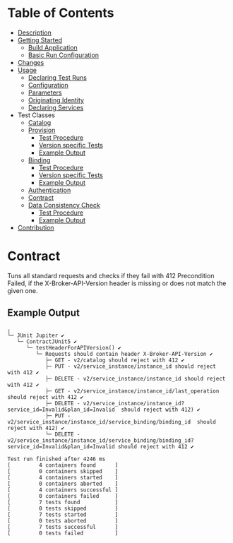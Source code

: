 # Table of Contents
- [Description](../README.md#description)
- [Getting Started](../README.md#getting-started)
    - [Build Application](../README.md#build-application)
    - [Basic Run Configuration](../README.md#basic-run-configuration)
- [Changes](../README.md#changes)
- [Usage](Usage.md)
    - [Declaring Test Runs](Usage.md#declaring-test-runs)
    - [Configuration](Usage.md#configuration)
    - [Parameters](Usage.md#parameters)
    - [Originating Identity](Usage.md#originating-identity)
    - [Declaring Services](Usage.md#declaring-services)
- Test Classes
    - [Catalog](CatalogTest.md)
    - [Provision](ProvisionTests.md#provision-tests)
        - [Test Procedure](ProvisionTests.md#test-procedure)
        - [Version specific Tests](ProvisionTests.md#version-specific-tests)
        - [Example Output](ProvisionTests.md#example-output)
    - [Binding](BindingTests.md#binding)
        - [Test Procedure](BindingTests.md#test-procedure)
        - [Version specific Tests](BindingTests.md#version-specific-tests)
        - [Example Output](BindingTests.md#example-output)
    - [Authentication](docs/AuthenticationTests.md)
    - [Contract](#contract)
    - [Data Consistency Check](DataConsistencyCheck.md#data-consistency-check)
        - [Test Procedure](DataConsistencyCheck.md#test-procedure)
        - [Example Output](DataConsistencyCheck.md#example-output)
- [Contribution](docs/Contribution.md)

# Contract

Tuns all standard requests and checks if they fail with 412 Precondition Failed, if the X-Broker-API-Version header is missing or does not match the given one.

## Example Output

```
╷
└─ JUnit Jupiter ✔
   └─ ContractJUnit5 ✔
      └─ testHeaderForAPIVersion() ✔
         └─ Requests should contain header X-Broker-API-Version ✔
            ├─ GET - v2/catalog should reject with 412 ✔
            ├─ PUT - v2/service_instance/instance_id should reject with 412 ✔
            ├─ DELETE - v2/service_instance/instance_id should reject with 412 ✔
            ├─ GET - v2/service_instance/instance_id/last_operation should reject with 412 ✔
            ├─ DELETE - v2/service_instance/instance_id?service_id=Invalid&plan_id=Invalid  should reject with 412) ✔
            ├─ PUT - v2/service_instance/instance_id/service_binding/binding_id  should reject with 412) ✔
            └─ DELETE - v2/service_instance/instance_id/service_binding/binding_id?service_id=Invalid&plan_id=Invalid should reject with 412 ✔

Test run finished after 4246 ms
[         4 containers found      ]
[         0 containers skipped    ]
[         4 containers started    ]
[         0 containers aborted    ]
[         4 containers successful ]
[         0 containers failed     ]
[         7 tests found           ]
[         0 tests skipped         ]
[         7 tests started         ]
[         0 tests aborted         ]
[         7 tests successful      ]
[         0 tests failed          ]
```